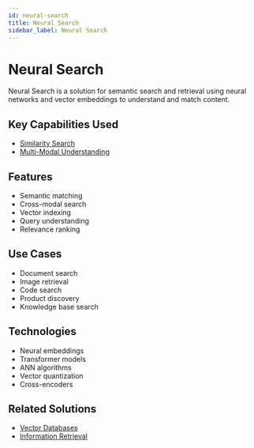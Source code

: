 ```yaml
---
id: neural-search
title: Neural Search
sidebar_label: Neural Search
---
```


# Neural Search

Neural Search is a solution for semantic search and retrieval using neural networks and vector embeddings to understand and match content.

## Key Capabilities Used

- [Similarity Search](../capabilities/similarity-search)
- [Multi-Modal Understanding](../capabilities/multi-modal-understanding)

## Features

- Semantic matching
- Cross-modal search
- Vector indexing
- Query understanding
- Relevance ranking

## Use Cases

- Document search
- Image retrieval
- Code search
- Product discovery
- Knowledge base search

## Technologies

- Neural embeddings
- Transformer models
- ANN algorithms
- Vector quantization
- Cross-encoders
<!--

## Tools

- [Jina](../tools/jina) - Neural search framework
- [Vespa](../tools/vespa) - Search engine
- [Weaviate](../tools/weaviate) - Vector search engine
- [OpenSearch](../tools/opensearch) - Search platform
- [Milvus](../tools/milvus) - Vector database -->

## Related Solutions

- [Vector Databases](./vector-databases)
- [Information Retrieval](./information-retrieval)

